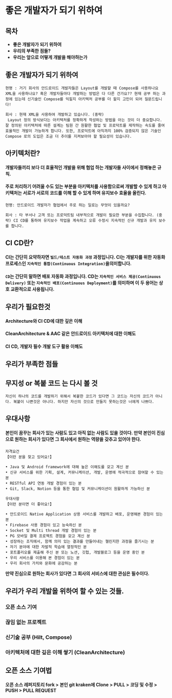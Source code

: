 # 좋은 개발자가 되기 위하여

## 목차

+ **좋은 개발자가 되기 위하여**
+ **우리의 부족한 점들?**
+ **우리는 앞으로 어떻게 개발을 해야하는가**



## 좋은 개발자가 되기 위하여

```
현명 : 거기 회사의 안드로이드 개발자들은 Layout를 개발할 때 Compose를 사용하나요 XML을 사용하나요? 혹은 개발자들마다 개발하는 방법은 다 다른 건가요?? 현재 공부 하는 과정에 있는데 신기술인 Compose를 익힐지 아키텍처 공부를 더 할지 고민이 되어 질문드립니다! 

회사 : 현재 XML을 사용하여 개발하고 있습니다. (중략)
 Layout 정의 방식보다는 아키텍처를 정확하게 작성하는 방법을 아는 것이 더 중요합니다. 잘 정의된 아키텍처에 따른 설계는 팀원 간 원활한 협업 및 프로덕트를 제작하는 속도를 줄여 효율적인 개발이 가능하게 합니다. 또한, 프로덕트에 아직까지 100% 검증되지 않은 기술인 Compose 로의 도입은 조금 더 추이를 지켜보아야 할 필요성이 있습니다. 
```



## 아키텍처란?

#### 개발자들끼리 보다 더 효율적인 개발을 위해 협업 하는 개발자들 사이에서 정해놓은 규칙.

#### 주로 처리하기 어려울 수도 있는 부분을 아키텍처를 사용함으로써 개발할 수 있게 하고 아키텍처는 서로가 서로의 코드를 이해 할 수 있게 하며 유지보수 효율을 올린다.

```
현명: 안드로이드 개발자가 협업에서 주로 하는 일로는 무엇이 있을까요?

회사 : 타 부서나 고객 또는 프로덕트팀 내부적으로 개발이 필요한 부분을 수집합니다. (중략) CI CD를 통하여 유지보수 작업을 계속하고 오류 수정시 지속적인 신규 개발과 유지 보수를 합니다.
```



## CI CD란?

#### CI는 간단히 요약하자면 `빌드/테스트 자동화 과정` 과정입니다. CI는 개발자를 위한 자동화 프로세스인 `지속적인 통합(Continuous Integration)`을의미합니다.

#### `CD`는 간단히 말하면 배포 자동화 과정입니다. CD는 `지속적인 서비스 제공(Continuous Delivery)` 또는 `지속적인 배포(Continuous Deployment)`를 의미하며 이 두 용어는 상호 교환적으로 사용됩니다.



## 우리가 필요한것

#### Architecture와 CI CD에 대한 깊은 이해



#### CleanArchitecture & AAC 같은 안드로이드 아키텍처에 대한 이해도

#### CI CD, 개발자 필수 개발 도구 활용 이해도



## 우리가 부족한 점들

## 무지성 or 복붙 코드 는 다시 볼 것

```
자신이 하나의 코드를 개발하기 위해서 복붙한 코드가 있다면 그 코드는 자신의 코드가 아니다. 복붙이 나쁜것은 아니다. 하지만 자신의 것으로 만들지 못하는것은 너에게 나쁘다.
```



## 우대사항

#### 본인이 꿈꾸는 회사가 있는 사람도 있고 아직 없는 사람도 있을 것이다. 만약 본인이 진심으로 원하는 회사가 있다면 그 회사에서 원하는 역량을 갖추고 있어야 한다.

```
자격요건
【이런 분을 찾고 있어요!】

• Java 및 Android framework에 대해 높은 이해도를 갖고 계신 분
• 신규 서비스를 위한 기획, 설계, 커뮤니케이션, 개발, 운영에 적극적으로 참여할 수 있는 분
• RESTful API 연동 개발 경험이 있는 분
• Git, Slack, Notion 등을 통한 협업 및 커뮤니케이션이 원활하게 가능하신 분

우대사항
【이런 분이면 더 좋아요!】

• 안드로이드 Native Application 상용 서비스를 개발하고 배포, 운영해본 경험이 있는 분
• Firebase 사용 경험이 있고 능숙하신 분
• Socket 및 Multi thread 개발 경험이 있는 분
• PG 모바일 결제 프로젝트 경험을 갖고 계신 분
• 성장하는 조직에서, 함께 의미 있는 결과를 만들어내는 챌린지한 과정을 즐기시는 분
• 자기 분야에 대한 자발적 학습에 열정적인 분
• 포트폴리오를 제출해 주신 분 또는 노션, 깃헙, 개발블로그 등을 운영 중인 분
• 우리 서비스를 이용해 본 경험이 있는 분
• 우리 회사의 가치와 문화에 공감하는 분
```

**만약 진심으로 원하는 회사가 있다면 그 회사의 서비스에 대한 관심은 필수이다.**

 

## 우리가 우리 개발을 위하여 할 수 있는 것들.

### 오픈 소스 기여

### 끊임 없는 프로젝트

### 신기술 공부 (Hilt, Compose)

### 아키텍처에 대한 깊은 이해 쌓기 (CleanArchitecture)



## 오픈 소스 기여법

#### **오픈 소스 레퍼지토리 fork** > **본인 git kraken에 Clone** > **PULL** > **코딩 및 수정** > **PUSH** > **PULL REQUEST**